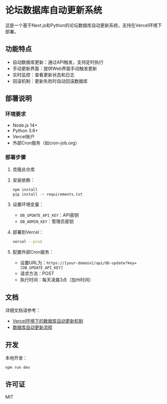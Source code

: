 # 论坛数据库自动更新系统

这是一个基于Next.js和Python的论坛数据库自动更新系统，支持在Vercel环境下部署。

## 功能特点

- 自动数据库更新：通过API触发，支持定时执行
- 手动更新界面：提供Web界面手动触发更新
- 实时监控：查看更新状态和日志
- 回滚机制：更新失败时自动回滚数据库

## 部署说明

### 环境要求

- Node.js 14+ 
- Python 3.6+
- Vercel账户
- 外部Cron服务（如cron-job.org）

### 部署步骤

1. 克隆此仓库
2. 安装依赖：
   ```bash
   npm install
   pip install -r requirements.txt
   ```

3. 设置环境变量：
   - `DB_UPDATE_API_KEY`：API密钥
   - `DB_ADMIN_KEY`：管理员密钥

4. 部署到Vercel：
   ```bash
   vercel --prod
   ```

5. 配置外部Cron服务：
   - 设置URL为：`https://[your-domain]/api/db-update?key=[DB_UPDATE_API_KEY]`
   - 请求方法：POST
   - 执行时间：每天凌晨3点（加州时间）

## 文档

详细文档请参考：

- [Vercel环境下的数据库自动更新机制](docs/vercel-db-update.md)
- [数据库自动更新流程](docs/db-automated-updates.md)

## 开发

本地开发：

```bash
npm run dev
```

## 许可证

MIT
